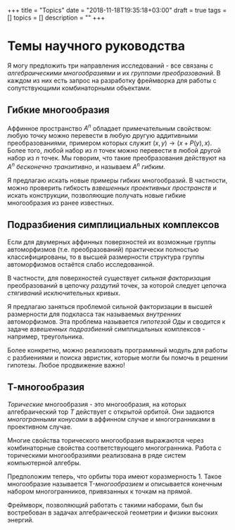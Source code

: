 +++
title = "Topics"
date = "2018-11-18T19:35:18+03:00"
draft = true
tags = []
topics = []
description = ""
+++

# Темы научного руководства
Я могу предложить три направления исследований - все связаны с *алгебраическими многообразиями* и их *группами преобразований*. В каждом из них есть запрос на разработку фреймворка для работы с сопутствующими комбинаторными объектами.


## Гибкие многообразия 
Аффинное пространство $A^n$ обладает примечательным свойством: любую точку можно перевести в любую другую аддитивными преобразованиями, примером которых служит $(x,y)\to(x+P(y),x)$. Более того, любой набор из *n* точек можно перевести в любой другой набор из *n* точек.  Мы говорим, что такие преобразования действуют на $A^n$ *бесконечно транзитивно*, и называем $A^n$ *гибким*. 

Я предлагаю искать новые примеры гибких многообразий. В частности, можно проверить гибкость *взвешенных проективных пространств* и искать конструкции, позволяющие получать новые гибкие многообразия из ранее известных.


## Подразбиения симплициальных комплексов
Если для двумерных аффинных поверхностей их возможные группы автоморфизмов (т.е. преобразований) практически полностью классифицированы, то в высшей размерности структура группы автоморфизмов остаётся слабо исследованной.

В частности, для поверхностей существует *сильная факторизация* преобразований в цепочку *раздутий* точек, за которой следует цепочка *стягиваний* исключительных кривых. 

Я предлагаю заняться проблемой сильной факторизации в высшей размерности для подкласса так называемых *внутренних* автоморфизмов. Эта проблема называется *гипотезой Оды* и сводится к задаче *взвешенных подразбиений* симплицальных комплексов - например, треугольника. 

Более конкретно, можно реализовать программный модуль для работы с разбиениями и поиска эвристик, которые могли бы помочь в решении гипотезы. Любое продвижение важно!



## Т-многообразия
*Торические* многообразия - это многообразия, на которых алгебраический тор *T* действует с открытой орбитой. Они задаются *многогранными конусами* в аффинном случае и многогранниками в проективном случае.

Многие свойства торического многообразия выражаются через комбинаторные свойства соответствующего многогранника. Работа с торическими многообразиями реализована в ряде систем компьютерной алгебры.

Предположим теперь, что орбиты тора имеют коразмерность 1. Такое многообразие называется Т-*многообразием* и описывается конечным набором многогранников, привязанных к точкам на прямой.

Фреймворк, позволяющий работать с такими наборами, был бы востребован в задачах алгебраической геометрии и физики высоких энергий.


